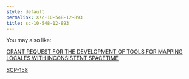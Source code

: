 ```yaml
---
style: default
permalink: Xsc-10-548-12-893
title: sc-10-548-12-893
---
```

You may also like:

[GRANT REQUEST FOR THE DEVELOPMENT OF TOOLS FOR MAPPING LOCALES WITH INCONSISTENT SPACETIME](http://scp-wiki.net/grant-request-for-the-development-of-tools-for-mapping-local)

[SCP-158](http://scp-wiki.net/scp-158)

